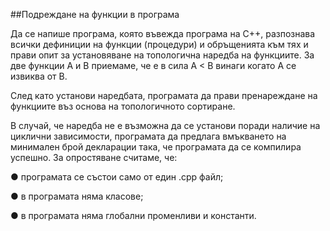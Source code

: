 ##Подреждане на функции в програма

Да се напише програма, която въвежда програма на C++, разпознава
всички дефиниции на функции (процедури) и обръщенията към тях и
прави опит за установяване на топологична наредба на функциите. За
две функции A и B приемаме, че е в сила A < B винаги когато A се
извиква от B.

След като установи наредбата, програмата да прави пренареждане на
функциите въз основа на топологичното сортиране.

В случай, че наредба не е възможна да се установи поради наличие на
циклични зависимости, програмата да предлага вмъкването на
минимален брой декларации така, че програмата да се компилира
успешно.
За опростяване считаме, че:

● програмата се състои само от един .cpp файл;

● в програмата няма класове;

● в програмата няма глобални променливи и константи.
